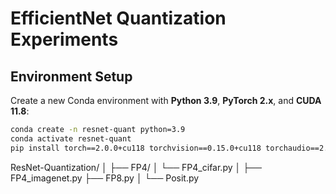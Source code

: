 # EfficientNet Quantization Experiments   

## Environment Setup

Create a new Conda environment with **Python 3.9**, **PyTorch 2.x**, and **CUDA 11.8**:

```bash
conda create -n resnet-quant python=3.9
conda activate resnet-quant
pip install torch==2.0.0+cu118 torchvision==0.15.0+cu118 torchaudio==2.0.0+cu118 --extra-index-url https://download.pytorch.org/whl/cu118
```

ResNet-Quantization/
│
├── FP4/
│   └── FP4_cifar.py
│   ├── FP4_imagenet.py
├── FP8.py
│
└── Posit.py

